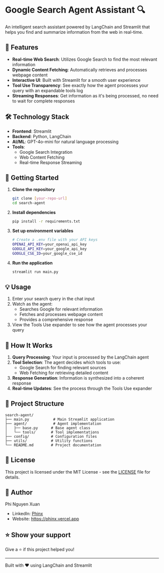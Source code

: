 # Google Search Agent Assistant 🔍

An intelligent search assistant powered by LangChain and Streamlit that helps you find and summarize information from the web in real-time.

## 🌟 Features

- **Real-time Web Search**: Utilizes Google Search to find the most relevant information
- **Dynamic Content Fetching**: Automatically retrieves and processes webpage content
- **Interactive UI**: Built with Streamlit for a smooth user experience
- **Tool Use Transparency**: See exactly how the agent processes your query with an expandable tools log
- **Streaming Responses**: Get information as it's being processed, no need to wait for complete responses

## 🛠️ Technology Stack

- **Frontend**: Streamlit
- **Backend**: Python, LangChain
- **AI/ML**: GPT-4o-mini for natural language processing
- **Tools**: 
  - Google Search Integration
  - Web Content Fetching
  - Real-time Response Streaming

## 🚀 Getting Started

1. **Clone the repository**
   ```bash
   git clone [your-repo-url]
   cd search-agent
   ```

2. **Install dependencies**
   ```bash
   pip install -r requirements.txt
   ```

3. **Set up environment variables**
   ```bash
   # Create a .env file with your API keys
   OPENAI_API_KEY=your_openai_api_key
   GOOGLE_API_KEY=your_google_api_key
   GOOGLE_CSE_ID=your_google_cse_id
   ```

4. **Run the application**
   ```bash
   streamlit run main.py
   ```

## 💡 Usage

1. Enter your search query in the chat input
2. Watch as the agent:
   - Searches Google for relevant information
   - Fetches and processes webpage content
   - Provides a comprehensive response
3. View the Tools Use expander to see how the agent processes your query

## 🔄 How It Works

1. **Query Processing**: Your input is processed by the LangChain agent
2. **Tool Selection**: The agent decides which tools to use:
   - Google Search for finding relevant sources
   - Web Fetching for retrieving detailed content
3. **Response Generation**: Information is synthesized into a coherent response
4. **Real-time Updates**: See the process through the Tools Use expander

## 📝 Project Structure

```
search-agent/
├── main.py           # Main Streamlit application
├── agent/            # Agent implementation
│   ├── base.py      # Base agent class
│   └── tools/       # Tool implementations
├── config/          # Configuration files
├── utils/           # Utility functions
└── README.md        # Project documentation
```

## 📄 License

This project is licensed under the MIT License - see the [LICENSE](LICENSE) file for details.

## 👤 Author

Phi Nguyen Xuan
- LinkedIn: [Phinx](https://www.linkedin.com/in/phinx/)
- Website: https://phinx.vercel.app

## ⭐️ Show your support

Give a ⭐️ if this project helped you!

---
Built with ❤️ using LangChain and Streamlit